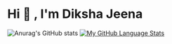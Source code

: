 # Hi 👋 , I'm Diksha Jeena 
![Anurag's GitHub stats](https://github-readme-stats.vercel.app/api?username=diksha-jeena&show_icons=true&theme=dark)
[![My GitHub Language Stats](https://github-readme-stats.vercel.app/api/top-langs/?username=diksha-jeena&langs_count=10&theme=tokyonight)]()
